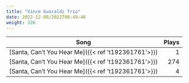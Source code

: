 ```yaml
---
title: "Vince Guaraldi Trio"
date: 2022-12-08/2022T06:49:46
weight: 326
---
```




 Song | Plays 
----- | -----:
[Santa, Can’t You Hear Me]({{< ref 't192361761'>}}) | 1
[Santa, Can’t You Hear Me]({{< ref 't192361761'>}}) | 274
[Santa, Can’t You Hear Me]({{< ref 't192361761'>}}) | 4
